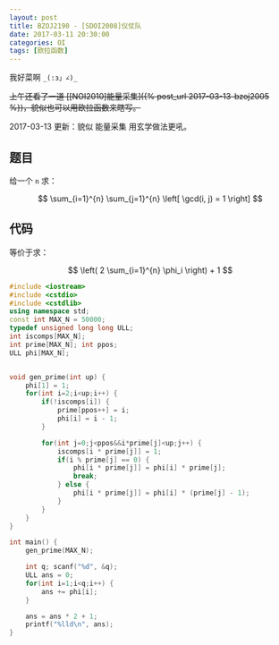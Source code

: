 ```yaml
---
layout: post
title: BZOJ2190 - [SDOI2008]仪仗队
date: 2017-03-11 20:30:00
categories: OI
tags: [欧拉函数]
---
```


我好菜啊 `_(:з」∠)_`

<del>上午还看了一道 [[NOI2010]能量采集]({% post_url 2017-03-13-bzoj2005 %})，貌似也可以用欧拉函数来瞎写。</del>

2017-03-13 更新：貌似 能量采集 用玄学做法更吼。

## 题目
给一个 `n` 求：

$$ \sum_{i=1}^{n} \sum_{j=1}^{n} \left[ \gcd(i, j) = 1 \right] $$

## 代码

等价于求：

$$ \left( 2 \sum_{i=1}^{n} \phi_i \right) + 1 $$

```cpp
#include <iostream>
#include <cstdio>
#include <cstdlib>
using namespace std;
const int MAX_N = 50000;
typedef unsigned long long ULL;
int iscomps[MAX_N];
int prime[MAX_N]; int ppos;
ULL phi[MAX_N];


void gen_prime(int up) {
    phi[1] = 1;
    for(int i=2;i<up;i++) {
        if(!iscomps[i]) {
            prime[ppos++] = i;
            phi[i] = i - 1;
        }

        for(int j=0;j<ppos&&i*prime[j]<up;j++) {
            iscomps[i * prime[j]] = 1;
            if(i % prime[j] == 0) {
                phi[i * prime[j]] = phi[i] * prime[j];
                break;
            } else {
                phi[i * prime[j]] = phi[i] * (prime[j] - 1);
            }
        }
    }
}

int main() {
    gen_prime(MAX_N);

    int q; scanf("%d", &q);
    ULL ans = 0;
    for(int i=1;i<q;i++) {
        ans += phi[i];
    }

    ans = ans * 2 + 1;
    printf("%lld\n", ans);
}
```

